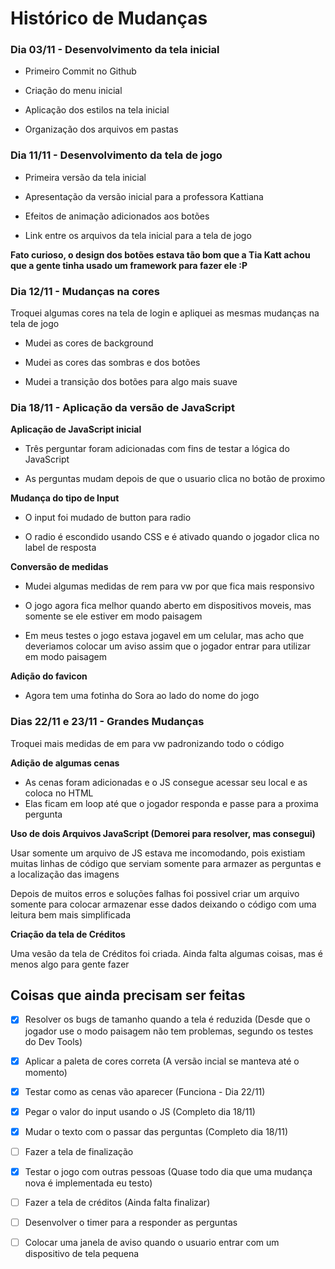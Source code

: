 # **Histórico de Mudanças**

### **Dia 03/11 - Desenvolvimento da tela inicial**

- Primeiro Commit no Github

- Criação do menu inicial

- Aplicação dos estilos na tela inicial

- Organização dos arquivos em pastas

### **Dia 11/11 - Desenvolvimento da tela de jogo**

- Primeira versão da tela inicial

- Apresentação da versão inicial para a professora Kattiana

- Efeitos de animação adicionados aos botões

- Link entre os arquivos da tela inicial para a tela de jogo

**Fato curioso, o design dos botões estava tão bom que a Tia Katt achou que a gente tinha usado um framework para fazer ele :P**

### **Dia 12/11 - Mudanças na cores**

Troquei algumas cores na tela de login e apliquei as mesmas mudanças na tela de jogo

- Mudei as cores de background

- Mudei as cores das sombras e dos botões

- Mudei a transição dos botões para algo mais suave

### **Dia 18/11 - Aplicação da versão de JavaScript**

**Aplicação de JavaScript inicial**
- Três perguntar foram adicionadas com fins de testar a lógica do JavaScript

- As perguntas mudam depois de que o usuario clica no botão de proximo

**Mudança do tipo de Input**
- O input foi mudado de button para radio

- O radio é escondido usando CSS e é ativado quando o jogador clica no label de resposta 

**Conversão de medidas**
- Mudei algumas medidas de rem para vw por que fica mais responsivo

- O jogo agora fica melhor quando aberto em dispositivos moveis, mas somente se ele estiver em modo paisagem

- Em meus testes o jogo estava jogavel em um celular, mas acho que deveriamos colocar um aviso assim que o jogador entrar para utilizar em modo paisagem

**Adição do favicon**
- Agora tem uma fotinha do Sora ao lado do nome do jogo

### **Dias 22/11 e 23/11  - Grandes Mudanças**

Troquei mais medidas de em para vw padronizando todo o código

**Adição de algumas cenas**
- As cenas foram adicionadas e o JS consegue acessar seu local e as coloca no HTML
- Elas ficam em loop até que o jogador responda e passe para a proxima pergunta

**Uso de dois Arquivos JavaScript (Demorei para resolver, mas consegui)**

Usar somente um arquivo de JS estava me incomodando, pois existiam muitas linhas de código que serviam somente para armazer as perguntas e a localização das imagens

Depois de muitos erros e soluções falhas foi possivel criar um arquivo somente para colocar armazenar esse dados deixando o código com uma leitura bem mais simplificada

**Criação da tela de Créditos**

Uma vesão da tela de Créditos foi criada. Ainda falta algumas coisas, mas é menos algo para gente fazer


## **Coisas que ainda precisam ser feitas**

- [x] Resolver os bugs de tamanho quando a tela é reduzida (Desde que o jogador use o modo paisagem não tem problemas, segundo os testes do Dev Tools)

- [x] Aplicar a paleta de cores correta (A versão incial se manteva até o momento)

- [x] Testar como as cenas vão aparecer (Funciona - Dia 22/11)

- [x] Pegar o valor do input usando o JS (Completo dia 18/11)

- [x] Mudar o texto com o passar das perguntas (Completo dia 18/11)

- [ ] Fazer a tela de finalização

- [x] Testar o jogo com outras pessoas (Quase todo dia que uma mudança nova é implementada eu testo)

- [ ] Fazer a tela de créditos (Ainda falta finalizar)

- [ ] Desenvolver o timer para a responder as perguntas

- [ ] Colocar uma janela de aviso quando o usuario entrar com um dispositivo de tela pequena